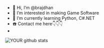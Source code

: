 - 👋 Hi, I’m @brajdhan
- 👀 I’m interested in making Game Software 
- 🌱 I’m currently learning Python, C#.NET
- ☎️ Contact me here👇👇👇
- 
![YOUR github stats](https://github-readme-stats.vercel.app/api?username=brajdhan)

<!---
brajdhan/brajdhan is a ✨ special ✨ repository because its `README.md` (this file) appears on your GitHub profile.
You can click the Preview link to take a look at your changes.
--->
